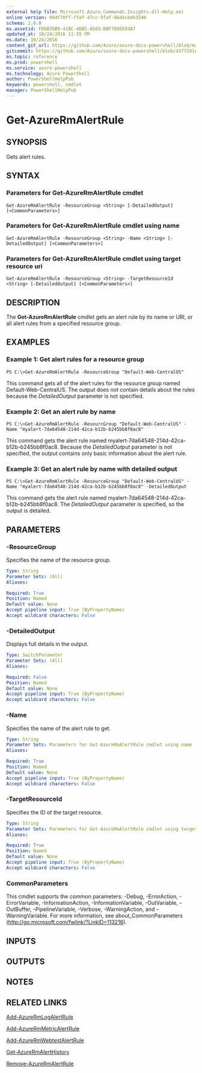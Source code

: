 ```yaml
---
external help file: Microsoft.Azure.Commands.Insights.dll-Help.xml
online version: 094f70ff-ffaf-47cc-9faf-86d4cbd63540
schema: 2.0.0
ms.assetid: FD0B7DB9-41BC-4DB5-A583-BBF76DEE93A7
updated_at: 10/24/2016 11:55 PM
ms.date: 10/24/2016
content_git_url: https://github.com/Azure/azure-docs-powershell/blob/master/azureps-cmdlets-docs/ResourceManager/AzureRM.Insights/v2.2.0/Get-AzureRmAlertRule.md
gitcommit: https://github.com/Azure/azure-docs-powershell/blob/4377291ee360e58e2c1c5d644155daf6a0279055/azureps-cmdlets-docs/ResourceManager/AzureRM.Insights/v2.2.0/Get-AzureRmAlertRule.md
ms.topic: reference
ms.prod: powershell
ms.service: azure-powershell
ms.technology: Azure PowerShell
author: PowerShellHelpPub
keywords: powershell, cmdlet
manager: PowerShellHelpPub
---
```


# Get-AzureRmAlertRule

## SYNOPSIS
Gets alert rules.

## SYNTAX

### Parameters for Get-AzureRmAlertRule cmdlet
```
Get-AzureRmAlertRule -ResourceGroup <String> [-DetailedOutput] [<CommonParameters>]
```

### Parameters for Get-AzureRmAlertRule cmdlet using name
```
Get-AzureRmAlertRule -ResourceGroup <String> -Name <String> [-DetailedOutput] [<CommonParameters>]
```

### Parameters for Get-AzureRmAlertRule cmdlet using target resource uri
```
Get-AzureRmAlertRule -ResourceGroup <String> -TargetResourceId <String> [-DetailedOutput] [<CommonParameters>]
```

## DESCRIPTION
The **Get-AzureRmAlertRule** cmdlet gets an alert rule by its name or URI, or all alert rules from a specified resource group.

## EXAMPLES

### Example 1: Get alert rules for a resource group
```
PS C:\>Get-AzureRmAlertRule -ResourceGroup "Default-Web-CentralUS"
```

This command gets all of the alert rules for the resource group named Default-Web-CentralUS.
The output does not contain details about the rules because the *DetailedOutput* parameter is not specified.

### Example 2: Get an alert rule by name
```
PS C:\>Get-AzureRmAlertRule -ResourcGroup "Default-Web-CentralUS" -Name "myalert-7da64548-214d-42ca-b12b-b245bb8f0ac8"
```

This command gets the alert rule named myalert-7da64548-214d-42ca-b12b-b245bb8f0ac8.
Because the *DetailedOutput* parameter is not specified, the output contains only basic information about the alert rule.

### Example 3: Get an alert rule by name with detailed output
```
PS C:\>Get-AzureRmAlertRule -ResourceGroup "Default-Web-CentralUS" -Name "myalert-7da64548-214d-42ca-b12b-b245bb8f0ac8" -DetailedOutput
```

This command gets the alert rule named myalert-7da64548-214d-42ca-b12b-b245bb8f0ac8.
The *DetailedOutput* parameter is specified, so the output is detailed.

## PARAMETERS

### -ResourceGroup
Specifies the name of the resource group.

```yaml
Type: String
Parameter Sets: (All)
Aliases: 

Required: True
Position: Named
Default value: None
Accept pipeline input: True (ByPropertyName)
Accept wildcard characters: False
```

### -DetailedOutput
Displays full details in the output.

```yaml
Type: SwitchParameter
Parameter Sets: (All)
Aliases: 

Required: False
Position: Named
Default value: None
Accept pipeline input: True (ByPropertyName)
Accept wildcard characters: False
```

### -Name
Specifies the name of the alert rule to get.

```yaml
Type: String
Parameter Sets: Parameters for Get-AzureRmAlertRule cmdlet using name
Aliases: 

Required: True
Position: Named
Default value: None
Accept pipeline input: True (ByPropertyName)
Accept wildcard characters: False
```

### -TargetResourceId
Specifies the ID of the target resource.

```yaml
Type: String
Parameter Sets: Parameters for Get-AzureRmAlertRule cmdlet using target resource uri
Aliases: 

Required: True
Position: Named
Default value: None
Accept pipeline input: True (ByPropertyName)
Accept wildcard characters: False
```

### CommonParameters
This cmdlet supports the common parameters: -Debug, -ErrorAction, -ErrorVariable, -InformationAction, -InformationVariable, -OutVariable, -OutBuffer, -PipelineVariable, -Verbose, -WarningAction, and -WarningVariable. For more information, see about_CommonParameters (http://go.microsoft.com/fwlink/?LinkID=113216).

## INPUTS

## OUTPUTS

## NOTES

## RELATED LINKS

[Add-AzureRmLogAlertRule](./Add-AzureRmLogAlertRule.md)

[Add-AzureRmMetricAlertRule](./Add-AzureRmMetricAlertRule.md)

[Add-AzureRmWebtestAlertRule](./Add-AzureRmWebtestAlertRule.md)

[Get-AzureRmAlertHistory](./Get-AzureRmAlertHistory.md)

[Remove-AzureRmAlertRule](./Remove-AzureRmAlertRule.md)


